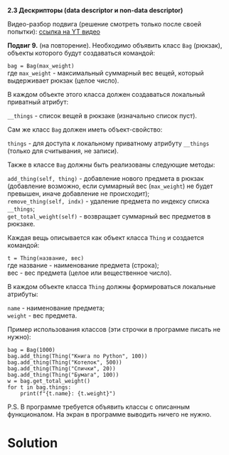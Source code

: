 **2.3 Дескрипторы (data descriptor и non-data descriptor)**

Видео-разбор подвига (решение смотреть только после
своей попытки): [ссылка на YT видео](https://youtu.be/S4CDXCG9nbA)

**Подвиг 9.** (на повторение). Необходимо объявить
класс `Bag` (рюкзак), объекты которого будут 
создаваться командой:

`bag = Bag(max_weight)`\
где `max_weight` - максимальный суммарный вес вещей,
который выдерживает рюкзак (целое число).

В каждом объекте этого класса должен создаваться
локальный приватный атрибут:

`__things` - список вещей в рюкзаке (изначально 
список пуст).

Сам же класс `Bag` должен иметь объект-свойство:

`things` - для доступа к локальному приватному 
атрибуту `__things` (только для считывания, не записи).

Также в классе `Bag` должны быть реализованы
следующие методы:

`add_thing(self, thing)` - добавление нового предмета в рюкзак 
(добавление возможно, если суммарный вес (`max_weight`) не 
будет превышен, иначе добавление не происходит);\
`remove_thing(self, indx)` - удаление предмета по индексу
списка `__things`;\
`get_total_weight(self)` - возвращает суммарный вес
предметов в рюкзаке.

Каждая вещь описывается как объект класса `Thing` и 
создается командой:

`t = Thing(название, вес)`\
где название - наименование предмета (строка);\
вес - вес предмета (целое или вещественное число).

В каждом объекте класса `Thing` должны формироваться
локальные атрибуты:

`name` - наименование предмета;\
`weight` - вес предмета.

Пример использования классов (эти строчки в 
программе писать не нужно):
```
bag = Bag(1000)
bag.add_thing(Thing("Книга по Python", 100))
bag.add_thing(Thing("Котелок", 500))
bag.add_thing(Thing("Спички", 20))
bag.add_thing(Thing("Бумага", 100))
w = bag.get_total_weight()
for t in bag.things:
    print(f"{t.name}: {t.weight}")
```
P.S. В программе требуется объявить классы с описанным функционалом. На экран в программе выводить ничего не нужно. 

# Solution

```

```
